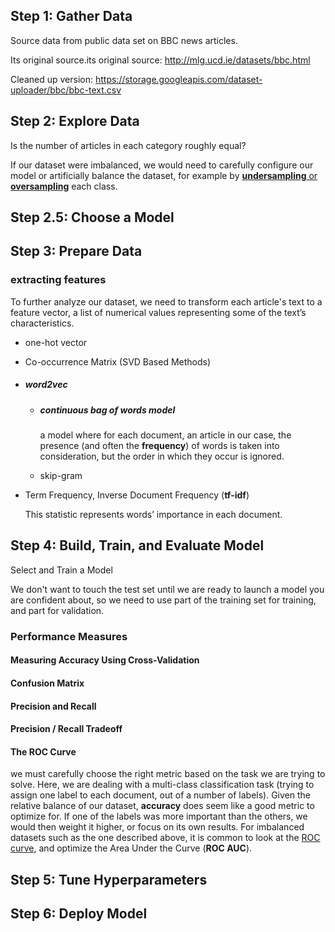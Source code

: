 ## Step 1: Gather Data

Source data from public data set on BBC news articles. 

Its original source.its original source:  <http://mlg.ucd.ie/datasets/bbc.html>

Cleaned up version: <https://storage.googleapis.com/dataset-uploader/bbc/bbc-text.csv>



## Step 2: Explore Data

Is the number of articles in each category roughly equal?

If our dataset were imbalanced, we would need to carefully configure our model or artificially balance the dataset, for example by [**undersampling** or **oversampling**](https://en.wikipedia.org/wiki/Oversampling_and_undersampling_in_data_analysis) each class.



## Step 2.5: Choose a Model





## Step 3: Prepare Data

### extracting features

To further analyze our dataset, we need to transform each article's text to a feature vector, a list of numerical values representing some of the text’s characteristics. 

* one-hot vector
* Co-occurrence Matrix (SVD Based Methods)

* ##### word2vec 

  * ##### continuous bag of words model

    a model where for each document, an article in our case, the presence (and often the **frequency**) of words is taken into consideration, but the order in which they occur is ignored.

  * skip-gram

* Term Frequency, Inverse Document Frequency (**tf-idf**)

  This statistic represents words’ importance in each document.



## Step 4: Build, Train, and Evaluate Model



Select and Train a Model

We don't want to touch the test set until we are ready to launch a model you are confident about, so we need to use part of the training set for training, and part for validation.



### Performance Measures

#### Measuring Accuracy Using Cross-Validation

#### Confusion Matrix

#### Precision and Recall

#### Precision / Recall Tradeoff

#### The ROC Curve

we must carefully choose the right metric based on the task we are trying to solve. Here, we are dealing with a multi-class classification task (trying to assign one label to each document, out of a number of labels). Given the relative balance of our dataset, **accuracy** does seem like a good metric to optimize for. If one of the labels was more important than the others, we would then weight it higher, or focus on its own results. For imbalanced datasets such as the one described above, it is common to look at the [ROC curve](https://en.wikipedia.org/wiki/Receiver_operating_characteristic), and optimize the Area Under the Curve (**ROC AUC**).

## Step 5: Tune Hyperparameters

## Step 6: Deploy Model

